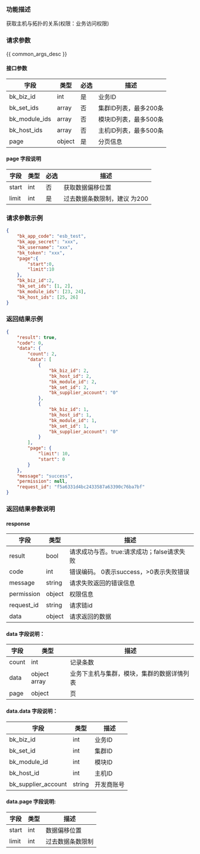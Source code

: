 ### 功能描述

获取主机与拓扑的关系(权限：业务访问权限)

### 请求参数

{{ common_args_desc }}

#### 接口参数

| 字段            | 类型     | 必选 | 描述            |
|---------------|--------|----|---------------|
| bk_biz_id     | int    | 是  | 业务ID          |
| bk_set_ids    | array  | 否  | 集群ID列表，最多200条 |
| bk_module_ids | array  | 否  | 模块ID列表，最多500条 | 
| bk_host_ids   | array  | 否  | 主机ID列表，最多500条 | 
| page          | object | 是  | 分页信息          |

#### page 字段说明

| 字段    | 类型  | 必选 | 描述               |
|-------|-----|----|------------------|
| start | int | 否  | 获取数据偏移位置         |
| limit | int | 是  | 过去数据条数限制，建议 为200 |

### 请求参数示例

```json
{
    "bk_app_code": "esb_test",
    "bk_app_secret": "xxx",
    "bk_username": "xxx",
    "bk_token": "xxx",
    "page":{
        "start":0,
        "limit":10
    },
    "bk_biz_id":2,
    "bk_set_ids": [1, 2],
    "bk_module_ids": [23, 24],
    "bk_host_ids": [25, 26]
}
```

### 返回结果示例

```json
{
    "result": true,
    "code": 0,
    "data": {
        "count": 2,
        "data": [
            {
                "bk_biz_id": 2,
                "bk_host_id": 2,
                "bk_module_id": 2,
                "bk_set_id": 2,
                "bk_supplier_account": "0"
            },
            {
                "bk_biz_id": 1,
                "bk_host_id": 1,
                "bk_module_id": 1,
                "bk_set_id": 1,
                "bk_supplier_account": "0"
            }
        ],
        "page": {
            "limit": 10,
            "start": 0
        }
    },
    "message": "success",
    "permission": null,
    "request_id": "f5a6331d4bc2433587a63390c76ba7bf"
}
```

### 返回结果参数说明

#### response

| 字段         | 类型     | 描述                         |
|------------|--------|----------------------------|
| result     | bool   | 请求成功与否。true:请求成功；false请求失败 |
| code       | int    | 错误编码。 0表示success，>0表示失败错误  |
| message    | string | 请求失败返回的错误信息                |
| permission | object | 权限信息                       |
| request_id | string | 请求链id                      |
| data       | object | 请求返回的数据                    |

#### data 字段说明：

| 字段    | 类型           | 描述                    |
|-------|--------------|-----------------------|
| count | int          | 记录条数                  |
| data  | object array | 业务下主机与集群，模块，集群的数据详情列表 |
| page  | object       | 页                     |

#### data.data 字段说明：

| 字段                  | 类型     | 描述    |
|---------------------|--------|-------|
| bk_biz_id           | int    | 业务ID  |
| bk_set_id           | int    | 集群ID  |
| bk_module_id        | int    | 模块ID  |
| bk_host_id          | int    | 主机ID  |
| bk_supplier_account | string | 开发商账号 |

#### data.page 字段说明:

| 字段    | 类型  | 描述       |
|-------|-----|----------|
| start | int | 数据偏移位置   |
| limit | int | 过去数据条数限制 |
